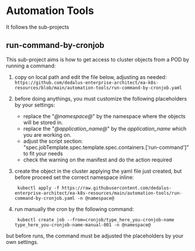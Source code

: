 # Automation Tools

It follows the sub-projects

## run-command-by-cronjob

This sub-project aims is how to get access to cluster objects from a POD by running a command:

1. copy on local path and edit the file below, adjusting as needed: ```https://github.com/dedalus-enterprise-architect/ea-k8s-resources/blob/main/automation-tools/run-command-by-cronjob.yaml```

1. before doing anythings, you must customize the following placeholders by your settings:
    * replace the "_@namespace@_" by the namespace where the objects will be stored in.
    * replace the "_@application_name@_" by the _application_name_ which you are working on.
    * adjust the script section: "spec.jobTemplate.spec.template.spec.containers.['run-command']" to fit your needs
    * check the warning on the manifest and do the action required

1. create the object in the cluster applying the yaml file just created, but before proceed set the correct namespace inline:

        kubectl apply -f https://raw.githubusercontent.com/dedalus-enterprise-architect/ea-k8s-resources/main/automation-tools/run-command-by-cronjob.yaml -n @namespace@

1. run manually the cron by the following command:

        kubectl create job --from=cronjob/type_here_you-cronjob-name type_here_you-cronjob-name-manual-001 -n @namespace@

but before runs, the command must be adjusted the placeholders by your own settings.
